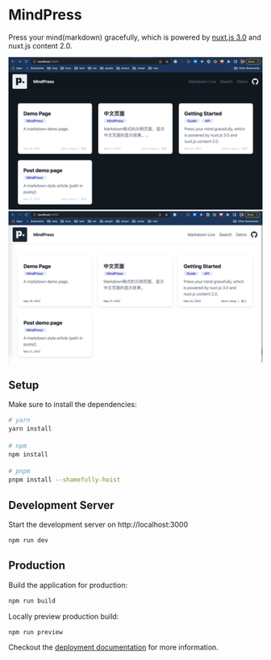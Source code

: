 # MindPress

Press your mind(markdown) gracefully, which is powered by [nuxt.js 3.0](https://v3.nuxtjs.org) and nuxt.js content 2.0.

![darkmode](assets/img/mindpress.png)
![lightmode](assets/img/mindpress_light.png)

## Setup

Make sure to install the dependencies:

```bash
# yarn
yarn install

# npm
npm install

# pnpm
pnpm install --shamefully-hoist
```

## Development Server

Start the development server on http://localhost:3000

```bash
npm run dev
```

## Production

Build the application for production:

```bash
npm run build
```

Locally preview production build:

```bash
npm run preview
```

Checkout the [deployment documentation](https://v3.nuxtjs.org/docs/deployment) for more information.
